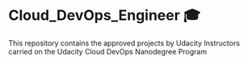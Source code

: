 # Cloud_DevOps_Engineer 🎓
This repository contains the approved projects by Udacity Instructors carried on the Udacity Cloud DevOps Nanodegree Program
